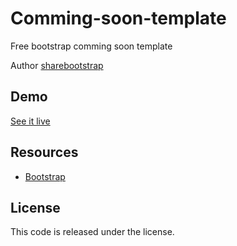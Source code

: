 # Comming-soon-template
Free bootstrap comming soon template

Author [sharebootstrap](https://sharebootstrap.com)


## Demo

[See it live](https://sharebootstrap.com/demo/commingsoon-1)



## Resources
*   [Bootstrap](https://getbootstrap.com/)

## License
This code is released under the license.


